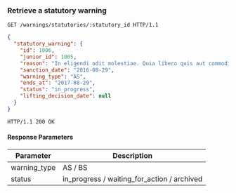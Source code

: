 ### Retrieve a statutory warning

```http
GET /warnings/statutories/:statutory_id HTTP/1.1
```

```json
{
  "statutory_warning": {
    "id": 1006,
    "junior_id": 1005,
    "reason": "In eligendi odit molestiae. Quia libero quis aut commodi dignissimos. Voluptatibus temporibus voluptatem ut voluptatum.",
    "sanction_date": "2016-08-29",
    "warning_type": "AS",
    "ends_at": "2017-08-29",
    "status": "in_progress",
    "lifting_decision_date": null
  }
}
```

```http
HTTP/1.1 200 OK
```

#### Response Parameters

Parameter               | Description
----------------------- | ------
warning_type            | AS / BS
status                  | in_progress / waiting_for_action / archived
